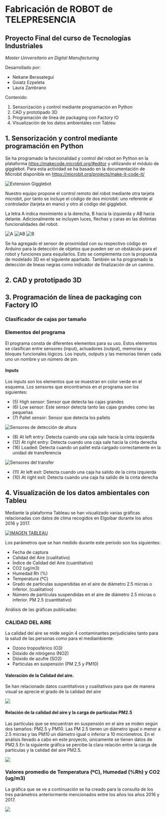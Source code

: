 # Fabricación de ROBOT de TELEPRESENCIA
## Proyecto Final del curso de Tecnologías Industriales
*Master Universitario en Digital Manufacturing*

Desarrollado por:
* Nekane Berasategui
* Goiatz Ezpeleta
* Laura Zambrano


Contenido:
1. Sensorización y control mediante programación en Python
2. CAD y prototipado 3D
3. Programación de línea de packaging con Factory IO
4. Visualización de los datos ambientales con Tableu

## 1. Sensorización y control mediante programación en Python
Se ha programado la funcionalidad y control del robot en Python en la plataforma https://makecode.microbit.org/#editor y utilizando el módulo de gigglebot. Para esta actividad se ha basado en la documentación de Microbit disponible en https://microbit.org/projects/make-it-code-it/

![Extension Gigglebot](/img/ext_giggle.PNG)

Nuestro equipo propone el control remoto del robot mediante otra tarjeta microbit, por tanto se incluye el código de dos microbit: uno referente al controlador (tarjeta en mano) y otro al código del gigglebot.

La letra A indica movimiento a la derecha, B hacia la izquierda y AB hacia delante. Adicionalmente se incluyen luces, flechas y caras en las distintas funcionalidades del robot.

![A](/img/izq.PNG)
![AB](/img/arriba.PNG)
![B](/img/der.PNG)

Se ha agregado el sensor de proximidad con su respectivo código en Arduino para la detección de objetos que pueden ser un obstáculo para el robot y funciones para esquilarlos. Esto se complementa con la propuesta de modelado 3D en el siguiente apartado.
También se ha programado la detección de líneas negras como indicador de finalización de un camino.


## 2. CAD y prototipado 3D
## 3. Programación de línea de packaging con Factory IO

### Clasificador de cajas por tamaño
### Elementos del programa
El programa consta de diferentes elementos para su uso. Estos elementos se clasifican entre sensores (input), actuadores (output), memorias y bloques funcionales lógicos.
Los inputs, outputs y las memorias tienen cada uno un nombre y un número de pin.

#### Inputs
Los inputs son los elementos que se muestran en color verde en el esquema. Los sensores que encontramos en el programa son los siguientes:
* (5) High sensor: Sensor que detecta las cajas grandes 
* (6) Low sensor: Este sensor detecta tanto las cajas grandes como las pequeñas
* (7) Pallet sensor: Sensor que detecta los pallets

![Sensores de detección de altura](/img/1.png)

*	(8) At left entry:	 Detecta cuando una caja sale hacia la cinta izquierda
*	(12) At right entry: Detecta cuando una caja sale hacia la cinta derecha
*	(16) Loaded: Detecta cuando un pallet está cargado correctamente en la unidad de transferencia

![Sensores del transfer](/img/2.png)

*	(11) At left exit: Detecta cuando una caja ha salido de la cinta izquierda
*	(10) At right exit: Detecta cuando una caja ha salido de la cinta derecha

## 4. Visualización de los datos ambientales con Tableu 
Mediante la plataforma Tableau se han visualizado varias gráficas relacionadas con datos de clima recogidos en Elgoibar durante los años 2016 y 2017. 

[![IMAGEN TABLEAU](/img/tableau.PNG)](https://public.tableau.com/views/dashboard_16082122007840/Dashboard1?:showVizHome=no#2)

Los parámetros que se han medido durante este periodo son los siguientes:

* Fecha de captura
* Calidad del Aire (cualitativo)
* Índice de Calidad del Aire (cuantitativo)
* CO2 (ug/m3)
* Humedad Rh (%)
* Temperatura (ºC)
* Grado de partículas suspendidas en el aire de diámetro 2.5 micras o inferior. (cualitativo)
* Número de partículas suspendidas en el aire de diámetro 2.5 micras o inferior. PM 2.5 (cuantitativo)


Análisis de las gráficas publicadas: 
### CALIDAD DEL AIRE
La calidad del aire se mide según 4 contaminantes perjudiciales tanto para la salud de las personas como para el mediambiente:
* Ozono troposférico (O3)
* Dióxido de nitrógeno (NO2)
* Dióxido de azufre (SO2)
* Partículas en suspensión (PM 2,5 y PM10)

#### Valoración de la Calidad del aire. 
Se han relacionado datos cuantitativos y cualitativos para que de manera visual se aprecie el grado de la calidad del aire

![](/img/calidad_aire.PNG)

#### Relación de la calidad del aire y la carga de partículas PM2.5
Las partículas que se encuentran en suspensión en el aire se miden según dos tamaños: PM2.5 y PM10. Las PM 2.5 tienen un diámetro igual o menor a 2.5 micras y las PM10 un diámetro igual o inferior a 10 micrómetros. En el análisis llevado a cabo en este proyecto, únicamente se tienen datos de PM2.5
En la siguiente gráfica se percibe la clara relación entre la carga de partículas y la calidad del aire PM2.5. 


![](/img/HOJA_10.PNG)

### Valores promedio de Temperatura (ºC), Humedad (%Rh) y CO2 (ug/m3)
La gráfica que se ve a continuación se ha creado para la consulta de los tres parámetros anteriormente mencionados entre los años los años 2016 y 2017.

![](/img/HOJA_9.PNG)
